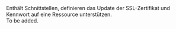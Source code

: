<Namespace Name="Microsoft.Azure.Management.Network.Fluent.HasSslCertificate.UpdateDefinition">
  <Docs>
    <summary>Enthält Schnittstellen, definieren das Update der SSL-Zertifikat und Kennwort auf eine Ressource unterstützen.</summary> 
    <remarks>To be added.</remarks>
  </Docs>
</Namespace>
